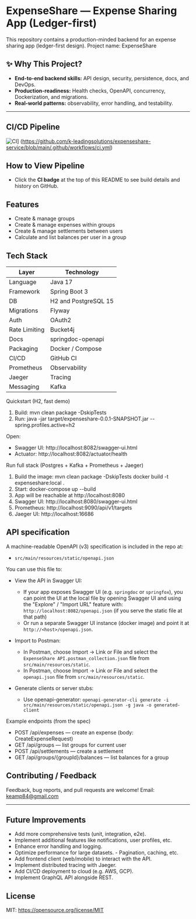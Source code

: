 # ExpenseShare — Expense Sharing App (Ledger-first)

This repository contains a production-minded backend for an expense sharing app (ledger-first design).
Project name: ExpenseShare


## ✨ Why This Project?
- **End-to-end backend skills:** API design, security, persistence, docs, and DevOps.
- **Production-readiness:** Health checks, OpenAPI, concurrency, Dockerization, and migrations.
- **Real-world patterns:** observability, error handling, and testability.

---
## CI/CD Pipeline
![CI](https://github.com/k-leadingsolutions/expenseshare-service/actions/workflows/ci.yml/badge.svg)]
(https://github.com/k-leadingsolutions/expenseshare-service/blob/main/.github/workflows/ci.yml)

## How to View Pipeline

- Click the **CI badge** at the top of this README to see build details and history on GitHub.

## Features
- Create & manage groups
- Create & manage expenses within groups
- Create & manage settlements between users
- Calculate and list balances per user in a group


## Tech Stack
| Layer         | Technology                  |
|---------------|-----------------------------|
| Language      | Java 17                     |
| Framework     | Spring Boot 3               |
| DB            | H2 and PostgreSQL 15        |
| Migrations    | Flyway                      |
| Auth          | OAuth2                      |
| Rate Limiting | Bucket4j                    |
| Docs          | springdoc-openapi           |
| Packaging     | Docker / Compose            |
| CI/CD         | GitHub CI                   |
| Prometheus       | Observability |
| Jaeger       | Tracing                      |  
| Messaging       | Kafka                     |

Quickstart (H2, fast demo)
1. Build:
   mvn clean package -DskipTests
2. Run:
   java -jar target/expenseshare-0.0.1-SNAPSHOT.jar --spring.profiles.active=h2

Open:
- Swagger UI: http://localhost:8082/swagger-ui.html
- Actuator: http://localhost:8082/actuator/health

Run full stack (Postgres + Kafka + Prometheus + Jaeger)
1. Build the image:
   mvn clean package -DskipTests
   docker build -t expenseshare:local .
2. Start:
   docker-compose up --build
3. App will be reachable at http://localhost:8080
4. Swagger UI: http://localhost:8080/swagger-ui.html
5. Prometheus: http://localhost:9090/api/v1/targets
6. Jaeger UI: http://localhost:16686

API specification
-----------------
A machine-readable OpenAPI (v3) specification is included in the repo at:
- `src/main/resources/static/openapi.json`

You can use this file to:
- View the API in Swagger UI:
    - If your app exposes Swagger UI (e.g. `springdoc` or `springfox`), you can point the UI at the local file by opening Swagger UI and using the "Explore" / "Import URL" feature with:
      `http://localhost:8082/openapi.json` (if you serve the static file at that path)
    - Or run a separate Swagger UI instance (docker image) and point it at `http://<host>/openapi.json`.

- Import to Postman:
     - In Postman, choose Import → Link or File and select the `ExpenseShare API.postman_collection.json` file from `src/main/resources/static`.
    - In Postman, choose Import → Link or File and select the `openapi.json` file from `src/main/resources/static`.

- Generate clients or server stubs:
    - Use openapi-generator: `openapi-generator-cli generate -i src/main/resources/static/openapi.json -g java -o generated-client`

Example endpoints (from the spec)
- POST /api/expenses — create an expense (body: CreateExpenseRequest)
- GET  /api/groups — list groups for current user
- POST /api/settlements — create a settlement
- GET  /api/groups/{groupId}/balances — list balances for a group

## Contributing / Feedback

Feedback, bug reports, and pull requests are welcome! 
Email: keamp84@gmail.com

---
## Future Improvements
- Add more comprehensive tests (unit, integration, e2e).
- Implement additional features like notifications, user profiles, etc.
- Enhance error handling and logging.
- Optimize performance for large datasets. - Pagination, caching, etc.
- Add frontend client (web/mobile) to interact with the API.
- Implement distributed tracing with Jaeger.
- Add CI/CD deployment to cloud (e.g. AWS, GCP).
- Implement GraphQL API alongside REST.

## License

MIT: https://opensource.org/license/MIT

```
